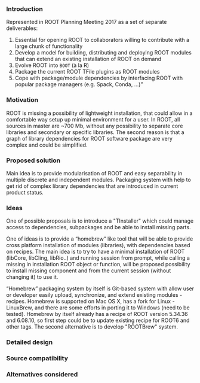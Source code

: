### Introduction
Represented in ROOT Planning Meeting 2017 as a set of separate deliverables:
1. Essential for opening ROOT to collaborators willing to contribute with a large chunk of functionality 
2. Develop a model for building, distributing and deploying ROOT modules that can extend an existing installation of ROOT on demand
3. Evolve ROOT into `BOOT` (à la R) 
4. Package the current ROOT TFile plugins as ROOT modules 
5. Cope with package/module dependencies by interfacing ROOT with popular package managers (e.g. Spack, Conda, …)”

### Motivation

ROOT is missing a possibility of lightweight installation, that could allow in a comfortable way setup up minimal environment for a user. In ROOT, all sources in master are ~700 Mb, without any possibility to separate core libraries and secondary or specific libraries. 
The second reason is that a graph of library dependencies for ROOT software package are very complex and could be simplified.

### Proposed solution

Main idea is to provide modularisation of ROOT and easy separability in multiple discrete and independent modules. Packaging system with help to get rid of complex library dependencies that are introduced in current product status.

### Ideas

One of possible proposals is to introduce a "TInstaller" which could manage access to dependencies, subpackages and be able to install missing parts. 

One of ideas is to provide a “homebrew” like tool that will be able to provide cross platform installation of modules (libraries), with dependencies based on recipes. 
The main idea is to try to have a minimal installation of ROOT (libCore, libCling, libRio..) and running session from prompt, while calling a missing in installation ROOT object or function, will be proposed possibility to install missing component and from the current session (without changing it) to use it.

“Homebrew” packaging system by itself is Git-based system with allow user or developer easily upload, synchronize, and extend existing modules - recipes. Homebrew is supported on Mac OS X, has a fork for Linux - LinuxBrew, and there are some efforts in porting it to Windows (need to be tested). Homebrew by itself already has a recipe of ROOT version 5.34.36 and 6.08.10, so first step could be to update existing recipe for ROOT6 and other tags. The second alternative is to develop "ROOTBrew" system. 

### Detailed design

### Source compatibility

### Alternatives considered



